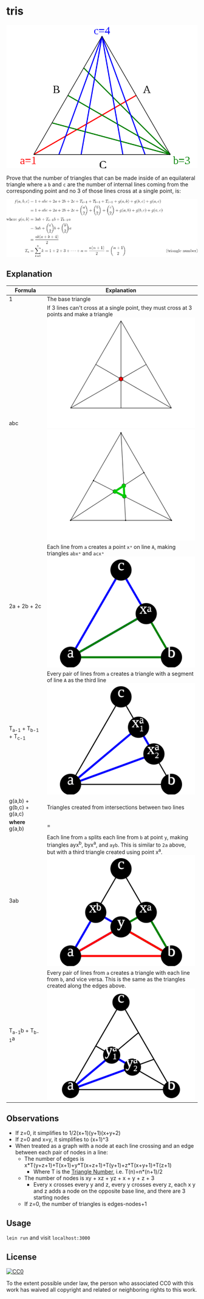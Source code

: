 # tris

![The basic concept](doc/intro.svg)

Prove that the number of triangles that can be made inside of an equilateral triangle where `a` `b` and `c` are the number of internal lines coming from the corresponding point and no 3 of those lines cross at a single point, is:

![1 + abc + 2a + 2b + 2c + ½(a(a-1) + b(b-1) + c(c-1) + ab(a+b+4) + ac(a+c+4) + bc(b+c+4))](doc/formula.gif)

## Explanation

Formula                        | Explanation 
-------------------------------|-------------------
1                              | The base triangle
abc                            | If 3 lines can't cross at a single point, they must cross at 3 points and make a triangle<br>![crossing at single point](doc/abc-bad.svg) ![making a triangle](doc/abc-good.svg) 
2a + 2b + 2c                   | Each line from `a` creates a point `xᵃ` on line `A`, making triangles `abxᵃ` and `acxᵃ`<br>![triangles on far side](doc/2a.svg)
T<sub>a-1</sub> + T<sub>b-1</sub> + T<sub>c-1</sub>| Every pair of lines from `a` creates a triangle with a segment of line `A` as the third line<br>![pairs](doc/pairs.svg)
g(a,b) + g(b,c) + g(a,c)       | Triangles created from intersections between two lines
**where** g(a,b) | =
3ab                            | Each line from `a` splits each line from `b` at point `y`, making triangles ayx<sup>b</sup>, byx<sup>a</sup>, and `ayb`. This is similar to `2a` above, but with a third triangle created using point x<sup>a</sup>.<br>![3ab](doc/3ab.svg)
T<sub>a-1</sub>b + T<sub>b-1</sub>a | Every pair of lines from `a` creates a triangle with each line from `b`, and vice versa. This is the same as the triangles created along the edges above.<br>![crosspairs](doc/crosspairs.svg)

## Observations

 - If z=0, it simplifies to 1/2(x+1)(y+1)(x+y+2)
 - If z=0 and x=y, it simplifies to (x+1)^3
 - When treated as a graph with a node at each line crossing and an edge between each pair of nodes in a line:
   - The number of edges is x\*T(y+z+1)+T(x+1)+y\*T(x+z+1)+T(y+1)+z\*T(x+y+1)+T(z+1)
     - Where T is the [Triangle Number](https://en.wikipedia.org/wiki/Triangle_number), i.e. T(n)=n*(n+1)/2
   - The number of nodes is xy + xz + yz + x + y + z + 3
     - Every x crosses every y and z, every y crosses every z, each x y and z adds a node on the opposite base line, and there are 3 starting nodes
   - If z=0, the number of triangles is edges-nodes+1
   
## Usage

`lein run` and visit `localhost:3000`

## License

[![CC0](http://i.creativecommons.org/p/zero/1.0/88x31.png)](http://creativecommons.org/publicdomain/zero/1.0/)

To the extent possible under law, the person who associated CC0 with this work has waived all copyright and related or neighboring rights to this work.
